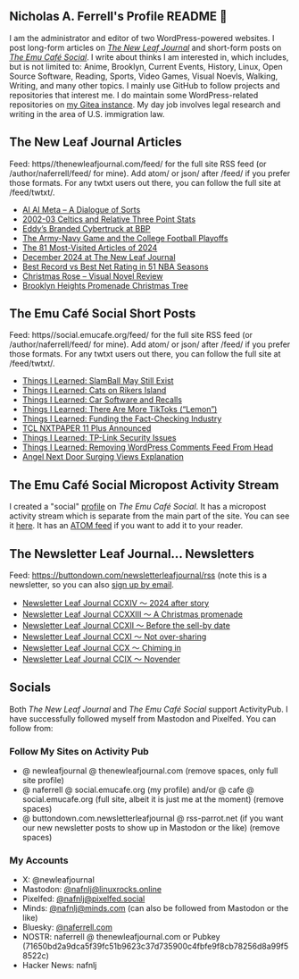 ## Nicholas A. Ferrell's Profile README 👋

I am the administrator and editor of two WordPress-powered websites. I post long-form articles on [*The New Leaf Journal*](https://thenewleafjournal.com/) and short-form posts on [*The Emu Café Social*](https://social.emucafe.org/). I write about thinks I am interested in, which includes, but is not limited to: Anime, Brooklyn, Current Events, History, Linux, Open Source Software, Reading, Sports, Video Games, Visual Noevls, Walking, Writing, and many other topics. I mainly use GitHub to follow projects and repositories that interest me. I do maintain some WordPress-related repositories on [my Gitea instance](https://giteacoffee.emucafe.org/naferrell). My day job involves legal research and writing in the area of U.S. immigration law.

## The New Leaf Journal Articles

Feed: https//thenewleafjournal.com/feed/ for the full site RSS feed (or /author/naferrell/feed/ for mine). Add atom/ or json/ after /feed/ if you prefer those formats. For any twtxt users out there, you can follow the full site at /feed/twtxt/.

<!-- BLOG-POST-LIST:START -->
- [AI AI Meta – A Dialogue of Sorts](https://thenewleafjournal.com/ai-ai-meta-a-dialogue-of-sorts/)
- [2002-03 Celtics and Relative Three Point Stats](https://thenewleafjournal.com/2002-03-celtics-and-relative-three-point-stats/)
- [Eddy’s Branded Cybertruck at BBP](https://thenewleafjournal.com/eddys-branded-cybertruck-at-bbp/)
- [The Army-Navy Game and the College Football Playoffs](https://thenewleafjournal.com/01-04-25-army-navy-game-and-the-cfp/)
- [The 81 Most-Visited Articles of 2024](https://thenewleafjournal.com/01-02-24-the-81-most-visited-articles-of-2024/)
- [December 2024 at The New Leaf Journal](https://thenewleafjournal.com/december-2024-at-the-new-leaf-journal/)
- [Best Record vs Best Net Rating in 51 NBA Seasons](https://thenewleafjournal.com/best-record-vs-best-net-rating-in-51-nba-seasons/)
- [Christmas Rose – Visual Novel Review](https://thenewleafjournal.com/christmas-rose-visual-novel-review/)
- [Brooklyn Heights Promenade Christmas Tree](https://thenewleafjournal.com/brooklyn-heights-promenade-christmas-tree/)
<!-- BLOG-POST-LIST:END -->

## The Emu Café Social Short Posts

Feed: https//social.emucafe.org/feed/ for the full site RSS feed (or /author/naferrell/feed/ for mine). Add atom/ or json/ after /feed/ if you prefer those formats. For any twtxt users out there, you can follow the full site at /feed/twtxt/.

<!-- ECS-POST-LIST:START -->
- [Things I Learned: SlamBall May Still Exist](https://social.emucafe.org/naferrell/01-11-25-slamball-may-still-exist/)
- [Things I Learned: Cats on Rikers Island](https://social.emucafe.org/naferrell/01-10-25-cats-on-rikers/)
- [Things I Learned: Car Software and Recalls](https://social.emucafe.org/naferrell/01-09-25-car-software-recalls/)
- [Things I Learned: There Are More TikToks &lpar;“Lemon”&rpar;](https://social.emucafe.org/naferrell/things-i-learned-there-are-more-tiktoks-lemon/)
- [Things I Learned: Funding the Fact-Checking Industry](https://social.emucafe.org/naferrell/01-08-25-fact-checking-funding/)
- [TCL NXTPAPER 11 Plus Announced](https://social.emucafe.org/naferrell/tcl-nxtpaper-11-plus-announced/)
- [Things I Learned: TP-Link Security Issues](https://social.emucafe.org/naferrell/01-06-25-tp-link-security-issues/)
- [Things I Learned: Removing WordPress Comments Feed From Head](https://social.emucafe.org/naferrell/01-05-25-wp-comments-feed-head/)
- [Angel Next Door Surging Views Explanation](https://social.emucafe.org/naferrell/angel-next-door-surging-views-explanation/)
<!-- ECS-POST-LIST:END -->

## The Emu Café Social Micropost Activity Stream

I created a "social" [profile](https://social.emucafe.org/patrons/naferrell/profile/) on *The Emu Café Social*. It has a micropost activity stream which is separate from the main part of the site. You can see it [here](https://social.emucafe.org/patrons/naferrell/). It has an [ATOM feed](https://social.emucafe.org/patrons/naferrell/activity/feed/atom/) if you want to add it to your reader.

## The Newsletter Leaf Journal... Newsletters

Feed: https://buttondown.com/newsletterleafjournal/rss (note this is a newsletter, so you can also [sign up by email](https://buttondown.com/newsletterleafjournal#subscribe-form).

<!-- NLLJ-POST-LIST:START -->
- [Newsletter Leaf Journal CCXIV 〜 2024 after story](https://buttondown.com/newsletterleafjournal/archive/214/)
- [Newsletter Leaf Journal CCXXIII 〜 A Christmas promenade](https://buttondown.com/newsletterleafjournal/archive/213/)
- [Newsletter Leaf Journal CCXII 〜 Before the sell-by date](https://buttondown.com/newsletterleafjournal/archive/212/)
- [Newsletter Leaf Journal CCXI 〜 Not over-sharing](https://buttondown.com/newsletterleafjournal/archive/211/)
- [Newsletter Leaf Journal CCX 〜 Chiming in](https://buttondown.com/newsletterleafjournal/archive/210/)
- [Newsletter Leaf Journal CCIX 〜 Novender](https://buttondown.com/newsletterleafjournal/archive/209/)
<!-- NLLJ-POST-LIST:END -->

## Socials

Both *The New Leaf Journal* and *The Emu Café Social* support ActivityPub. I have successfully followed myself from Mastodon and Pixelfed. You can follow from:

### Follow My Sites on Activity Pub

* @ newleafjournal @ thenewleafjournal.com (remove spaces, only full site profile)
* @ naferrell @ social.emucafe.org (my profile) and/or @ cafe @ social.emucafe.org (full site, albeit it is just me at the moment) (remove spaces)
* @ buttondown.com.newsletterleafjournal @ rss-parrot.net (if you want our new newsletter posts to show up in Mastodon or the like) (remove spaces)

### My Accounts

* X: @newleafjournal
* Mastodon: [@nafnlj@linuxrocks.online](https://linuxrocks.online/@nafnlj)
* Pixelfed: [@nafnlj@pixelfed.social](https://pixelfed.social/nafnlj)
* Minds: [@nafnlj@minds.com](https://www.minds.com/nafnlj/) (can also be followed from Mastodon or the like)
* Bluesky: [@naferrell.com](https://bsky.app/profile/naferrell.com)
* NOSTR: naferrell @ thenewleafjournal.com or Pubkey (71650bd2a9dca5f39fc51b9623c37d735900c4fbfe9f8cb78256d8a99f58522c)
* Hacker News: nafnlj 



<!--
**nafnlj/nafnlj** is a ✨ _special_ ✨ repository because its `README.md` (this file) appears on your GitHub profile.

Here are some ideas to get you started:

- 🔭 I’m currently working on ...
- 🌱 I’m currently learning ...
- 👯 I’m looking to collaborate on ...
- 🤔 I’m looking for help with ...
- 💬 Ask me about ...
- 📫 How to reach me: ...
- 😄 Pronouns: ...
- ⚡ Fun fact: ...
-->
